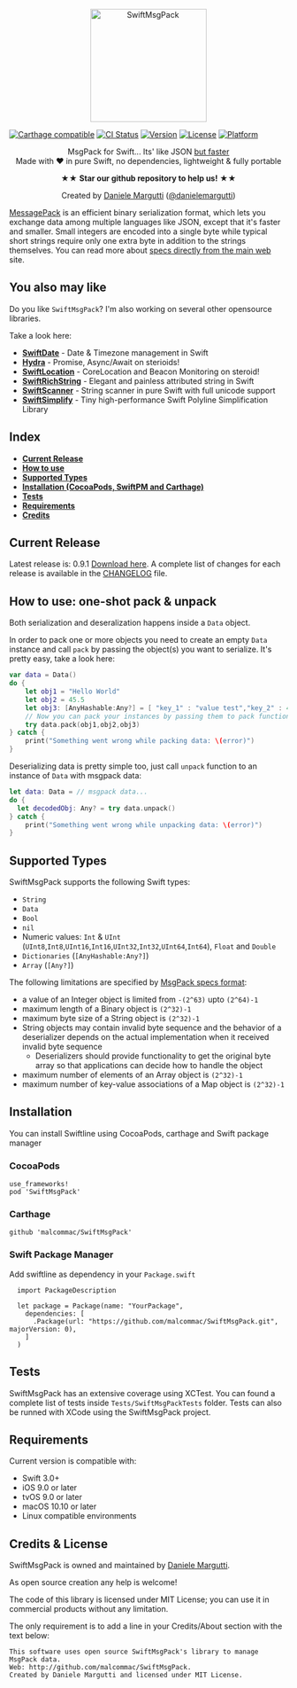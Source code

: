 <p align="center" >
  <img src="https://raw.githubusercontent.com/malcommac/SwiftMsgPack/develop/logo.png" width=210px height=204px alt="SwiftMsgPack" title="SwiftMsgPack">
</p>

[![Carthage compatible](https://img.shields.io/badge/Carthage-compatible-4BC51D.svg?style=flat)](https://github.com/Carthage/Carthage) [![CI Status](https://travis-ci.org/malcommac/SwiftMsgPack.svg)](https://travis-ci.org/malcommac/SwiftMsgPack) [![Version](https://img.shields.io/cocoapods/v/SwiftMsgPack.svg?style=flat)](http://cocoadocs.org/docsets/SwiftMsgPack) [![License](https://img.shields.io/cocoapods/l/SwiftMsgPack.svg?style=flat)](http://cocoadocs.org/docsets/SwiftMsgPack) [![Platform](https://img.shields.io/cocoapods/p/SwiftMsgPack.svg?style=flat)](http://cocoadocs.org/docsets/SwiftMsgPack)

<p align="center" >MsgPack for Swift... Its' like JSON <a href="http://theburningmonk.com/2011/12/performance-test-binary-serializers-part-ii/"> but faster</a><br/>
Made with ♥ in pure Swift, no dependencies, lightweight & fully portable
<p/>
<p align="center" >★★ <b>Star our github repository to help us!</b> ★★</p>
<p align="center" >Created by <a href="http://www.danielemargutti.com">Daniele Margutti</a> (<a href="http://www.twitter.com/danielemargutti">@danielemargutti</a>)</p>

[MessagePack](http://msgpack.org/) is an efficient binary serialization format, which lets you exchange data among multiple languages like JSON, except that it's faster and smaller. Small integers are encoded into a single byte while typical short strings require only one extra byte in addition to the strings themselves.
You can read more about [specs directly from the main web](https://github.com/msgpack/msgpack/blob/master/spec.md) site.

## You also may like

Do you like `SwiftMsgPack`? I'm also working on several other opensource libraries.

Take a look here:

* **[SwiftDate](https://github.com/malcommac/SwiftDate)** - Date & Timezone management in Swift
* **[Hydra](https://github.com/malcommac/Hydra)** - Promise, Async/Await on sterioids!
* **[SwiftLocation](https://github.com/malcommac/SwiftLocation)** - CoreLocation and Beacon Monitoring on steroid!
* **[SwiftRichString](https://github.com/malcommac/SwiftRichString)** - Elegant and painless attributed string in Swift
* **[SwiftScanner](https://github.com/malcommac/SwiftScanner)** - String scanner in pure Swift with full unicode support
* **[SwiftSimplify](https://github.com/malcommac/SwiftSimplify)** - Tiny high-performance Swift Polyline Simplification Library

## Index
* **[Current Release](#release)**
* **[How to use](#howto)**
* **[Supported Types](#supportedtypes)**
* **[Installation (CocoaPods, SwiftPM and Carthage)](#installation)**
* **[Tests](#tests)**
* **[Requirements](#requirements)**
* **[Credits](#credits)**

<a name="release" />

## Current Release

Latest release is: 0.9.1 [Download here](https://github.com/malcommac/SwiftMsgPack/releases/tag/0.9.1).
A complete list of changes for each release is available in the [CHANGELOG](CHANGELOG.md) file.

<a name="howto" />

## How to use: one-shot pack & unpack

Both serialization and deseralization happens inside a `Data` object.

In order to pack one or more objects you need to create an empty `Data` instance and call `pack` by passing the object(s) you want to serialize.
It's pretty easy, take a look here:

```swift
var data = Data()
do {
	let obj1 = "Hello World"
	let obj2 = 45.5
	let obj3: [AnyHashable:Any?] = [ "key_1" : "value test","key_2" : 4,"key_3" : true, otherHashableKey: "value1"]
	// Now you can pack your instances by passing them to pack function
	try data.pack(obj1,obj2,obj3)
} catch {
	print("Something went wrong while packing data: \(error)")	
}
```
Deserializing data is pretty simple too, just call `unpack` function to an instance of `Data` with msgpack data:

```swift
let data: Data = // msgpack data...
do {
  let decodedObj: Any? = try data.unpack()
} catch {
	print("Something went wrong while unpacking data: \(error)")	
}
```

<a name="supportedtypes" />

## Supported Types

SwiftMsgPack supports the following Swift types:
- `String`
- `Data`
- `Bool`
- `nil`
- Numeric values: `Int` & `UInt` (`UInt8`,`Int8`,`UInt16`,`Int16`,`UInt32`,`Int32`,`UInt64`,`Int64`), `Float` and `Double`
- `Dictionaries` (`[AnyHashable:Any?]`)
- `Array` (`[Any?]`)

The following limitations are specified by [MsgPack specs format](https://github.com/msgpack/msgpack/blob/master/spec.md#types-limitation):

* a value of an Integer object is limited from `-(2^63)` upto `(2^64)-1`
* maximum length of a Binary object is `(2^32)-1`
* maximum byte size of a String object is `(2^32)-1`
* String objects may contain invalid byte sequence and the behavior of a deserializer depends on the actual implementation when it received invalid byte sequence
    * Deserializers should provide functionality to get the original byte array so that applications can decide how to handle the object
* maximum number of elements of an Array object is `(2^32)-1`
* maximum number of key-value associations of a Map object is `(2^32)-1`

<a name="installation" />

## Installation
You can install Swiftline using CocoaPods, carthage and Swift package manager

### CocoaPods
    use_frameworks!
    pod 'SwiftMsgPack'

### Carthage
    github 'malcommac/SwiftMsgPack'

### Swift Package Manager
Add swiftline as dependency in your `Package.swift`

```
  import PackageDescription

  let package = Package(name: "YourPackage",
    dependencies: [
      .Package(url: "https://github.com/malcommac/SwiftMsgPack.git", majorVersion: 0),
    ]
  )
```

<a name="tests" />

## Tests

SwiftMsgPack has an extensive coverage using XCTest.
You can found a complete list of tests inside `Tests/SwiftMsgPackTests` folder.
Tests can also be runned with XCode using the SwiftMsgPack project.

<a name="requirements" />

## Requirements

Current version is compatible with:

* Swift 3.0+
* iOS 9.0 or later
* tvOS 9.0 or later
* macOS 10.10 or later
* Linux compatible environments

<a name="credits" />

## Credits & License
SwiftMsgPack is owned and maintained by [Daniele Margutti](http://www.danielemargutti.com/).

As open source creation any help is welcome!

The code of this library is licensed under MIT License; you can use it in commercial products without any limitation.

The only requirement is to add a line in your Credits/About section with the text below:

```
This software uses open source SwiftMsgPack's library to manage MsgPack data.
Web: http://github.com/malcommac/SwiftMsgPack.
Created by Daniele Margutti and licensed under MIT License.
```

